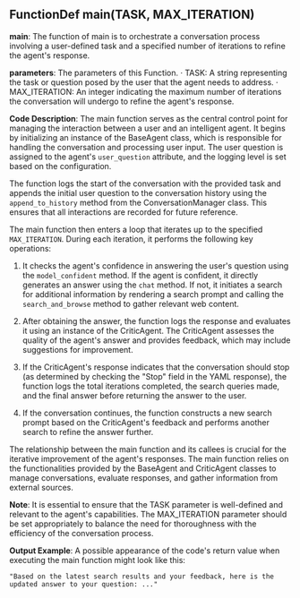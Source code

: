 ## FunctionDef main(TASK, MAX_ITERATION)
**main**: The function of main is to orchestrate a conversation process involving a user-defined task and a specified number of iterations to refine the agent's response.

**parameters**: The parameters of this Function.
· TASK: A string representing the task or question posed by the user that the agent needs to address.
· MAX_ITERATION: An integer indicating the maximum number of iterations the conversation will undergo to refine the agent's response.

**Code Description**: The main function serves as the central control point for managing the interaction between a user and an intelligent agent. It begins by initializing an instance of the BaseAgent class, which is responsible for handling the conversation and processing user input. The user question is assigned to the agent's `user_question` attribute, and the logging level is set based on the configuration.

The function logs the start of the conversation with the provided task and appends the initial user question to the conversation history using the `append_to_history` method from the ConversationManager class. This ensures that all interactions are recorded for future reference.

The main function then enters a loop that iterates up to the specified `MAX_ITERATION`. During each iteration, it performs the following key operations:

1. It checks the agent's confidence in answering the user's question using the `model_confident` method. If the agent is confident, it directly generates an answer using the `chat` method. If not, it initiates a search for additional information by rendering a search prompt and calling the `search_and_browse` method to gather relevant web content.

2. After obtaining the answer, the function logs the response and evaluates it using an instance of the CriticAgent. The CriticAgent assesses the quality of the agent's answer and provides feedback, which may include suggestions for improvement.

3. If the CriticAgent's response indicates that the conversation should stop (as determined by checking the "Stop" field in the YAML response), the function logs the total iterations completed, the search queries made, and the final answer before returning the answer to the user.

4. If the conversation continues, the function constructs a new search prompt based on the CriticAgent's feedback and performs another search to refine the answer further.

The relationship between the main function and its callees is crucial for the iterative improvement of the agent's responses. The main function relies on the functionalities provided by the BaseAgent and CriticAgent classes to manage conversations, evaluate responses, and gather information from external sources.

**Note**: It is essential to ensure that the TASK parameter is well-defined and relevant to the agent's capabilities. The MAX_ITERATION parameter should be set appropriately to balance the need for thoroughness with the efficiency of the conversation process.

**Output Example**: A possible appearance of the code's return value when executing the main function might look like this:
```
"Based on the latest search results and your feedback, here is the updated answer to your question: ..."
```
